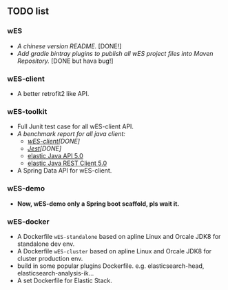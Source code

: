 ## TODO list
### wES
+ _A chinese version README._ [DONE!]
+ _Add gradle bintray plugins to publish all wES project files into Maven Repository._ [DONE but hava bug!]

### wES-client
+ A better retrofit2 like API.

### wES-toolkit
+ Full Junit test case for all wES-client API.
+ _A benchmark report for all java client:_
    - _[wES-client](https://github.com/DataSays/wES)[DONE]_
    - _[Jest](https://github.com/searchbox-io/Jest)[DONE]_
    - [elastic Java API 5.0](https://www.elastic.co/guide/en/elasticsearch/client/java-api/current/index.html)
    - [elastic Java REST Client 5.0](https://www.elastic.co/guide/en/elasticsearch/client/java-rest/current/index.html)
+ A Spring Data API for wES-client.

### wES-demo
+ **Now, wES-demo only a Spring boot scaffold, pls wait it.**

### wES-docker
+ A Dockerfile `wES-standalone` based on apline Linux and Orcale JDK8 for standalone dev env.
+ A Dockerfile `wES-cluster` based on apline Linux and Orcale JDK8 for cluster production env.
+ build in some popular plugins Dockerfile. e.g. elasticsearch-head, elasticsearch-analysis-ik...
+ A set Dockerfile for Elastic Stack.
